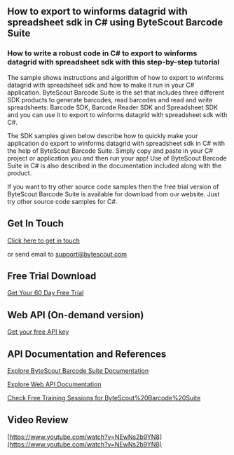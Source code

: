 ## How to export to winforms datagrid with spreadsheet sdk in C# using ByteScout Barcode Suite

### How to write a robust code in C# to export to winforms datagrid with spreadsheet sdk with this step-by-step tutorial

The sample shows instructions and algorithm of how to export to winforms datagrid with spreadsheet sdk and how to make it run in your C# application. ByteScout Barcode Suite is the set that includes three different SDK products to generate barcodes, read barcodes and read and write spreadsheets: Barcode SDK, Barcode Reader SDK and Spreadsheet SDK and you can use it to export to winforms datagrid with spreadsheet sdk with C#.

The SDK samples given below describe how to quickly make your application do export to winforms datagrid with spreadsheet sdk in C# with the help of ByteScout Barcode Suite.  Simply copy and paste in your C# project or application you and then run your app! Use of ByteScout Barcode Suite in C# is also described in the documentation included along with the product.

If you want to try other source code samples then the free trial version of ByteScout Barcode Suite is available for download from our website. Just try other source code samples for C#.

## Get In Touch

[Click here to get in touch](https://bytescout.zendesk.com/hc/en-us/requests/new?subject=ByteScout%20Barcode%20Suite%20Question)

or send email to [support@bytescout.com](mailto:support@bytescout.com?subject=ByteScout%20Barcode%20Suite%20Question) 

## Free Trial Download

[Get Your 60 Day Free Trial](https://bytescout.com/download/web-installer?utm_source=github-readme)

## Web API (On-demand version)

[Get your free API key](https://pdf.co/documentation/api?utm_source=github-readme)

## API Documentation and References

[Explore ByteScout Barcode Suite Documentation](https://bytescout.com/documentation/index.html?utm_source=github-readme)

[Explore Web API Documentation](https://pdf.co/documentation/api?utm_source=github-readme)

[Check Free Training Sessions for ByteScout%20Barcode%20Suite](https://academy.bytescout.com/)

## Video Review

[https://www.youtube.com/watch?v=NEwNs2b9YN8](https://www.youtube.com/watch?v=NEwNs2b9YN8)